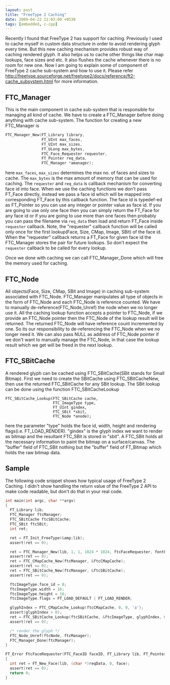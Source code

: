 ```yaml
---
layout: post
title: "FreeType 2 Caching"
date: 2009-04-22 22:03:00 +0530
tags: [embedded, c-cpp]
---
```


Recently I found that FreeType 2 has support for caching. Previously I used to cache myself in custom data structure in order to avoid rendering glyph every time. But this new caching mechanism provides robust way of caching rendered glyph. It also helps us to cache other things like char map lookups, face sizes and etc. It also flushes the cache whenever there is no room for new one. Now I am going to explain some of component of FreeType 2 cache sub-system and how to use it. Please refer http://freetype.sourceforge.net/freetype2/docs/reference/ft2-cache_subsystem.html for more information.

## FTC_Manager

This is the main component in cache sub-system that is responsible for managing all kind of cache. We have to create a FTC_Manager before doing anything with cache sub-system. The function for creating a new FTC_Manager is
```c
FTC_Manager_New(FT_Library library,
                FT_UInt max_faces,
                FT_UInt max_sizes,
                FT_ULong max_bytes,
                FTC_Face_Requester requester,
                FT_Pointer req_data,
                FTC_Manager *amanager);
```
here `max_faces`, `max_sizes` determines the max no. of faces and sizes to cache. The `max_bytes` is the max amount of memory that can be used for caching. The `requester` and `req_data` is callback mechanism for converting face id into face. When we use the caching functions we don't pass FT_Face directly, instead we pass a face id which will be mapped into corresponding FT_Face by this callback function. The face id is typedef-ed as FT_Pointer so you can use any integer or pointer value as face id. If you are going to use only one face then you can simply return the FT_Face for any face id or if you are going to use more than one faces then probably you can pass the filename via `req_data` then load and return FT_Face inside `requester` callback. Note, the "requester" callback function will be called only once for the first lookup(Face, Size, CMap, Image, SBit) of the face id. When the "requester" callback returns a FT_Face for given face id the FTC_Manager stores the pair for future lookups. So don't expect the `requester` callback to be called for every lookup.

Once we done with caching we can call FTC_Manager_Done which will free the memory used for caching.

## FTC_Node

All objects(Face, Size, CMap, SBit and Image) in caching sub-system associated with FTC_Node. FTC_Manager manipulates all type of objects in the form of FTC_Node and each FTC_Node is reference counted. We have to manually de-reference(FTC_Node_Unref) the node when we no longer use it. All the caching lookup function accepts a pointer to FTC_Node, if we provide an FTC_Node pointer then the FTC_Node of the lookup result will be returned. The returned FTC_Node will have reference count incremented by one. So its our responsibility to de-referencing the FTC_Node when we no longer need it. We can also pass NULL as address of FTC_Node pointer if we don't want to manually manage the FTC_Node, in that case the lookup result which we get will be freed in the next lookup.

## FTC_SBitCache

A rendered glyph can be cached using FTC_SBitCache(SBit stands for Small Bitmap). First we need to create the SBitCache using FTC_SBitCacheNew, then use the returned FTC_SBitCache for any SBit lookup. The SBit lookup can be done using the function FTC_SBitCacheLookup

```
FTC_SBitCache_Lookup(FTC_SBitCache cache,
                     FTC_ImageType type,
                     FT_UInt gindex,
                     FTC_SBit *sbit,
                     FTC_Node *anode);
```
here the parameter "type" holds the face id, width, height and rendering flags(i.e. FT_LOAD_RENDER). "gindex" is the glyph index we want to render as bitmap and the resultant FTC_SBit is stored in "sbit". A FTC_SBit holds all the necessary information to paint the bitmap on a surface/canvas. The "buffer" field of FTC_SBit nothing but the "buffer" field of FT_Bitmap which holds the raw bitmap data.
## Sample
The following code snippet shows how typical usage of FreeType 2 Caching. I didn't show handling the return value of the FreeType 2 API to make code readable, but don't do that in your real code.
```c
int main(int argc, char **argv)
{
  FT_Library lib;
  FTC_Manager ftcManager;
  FTC_SBitCache ftcSBitCache;
  FTC_SBit ftcSBit;
  int ret;

  ret = FT_Init_FreeType(&amp;lib);
  assert(ret == 0);

  ret = FTC_Manager_New(lib, 1, 1, 1024 * 1024, ftcFaceRequester, fontFilename, &ftcManager);
  assert(ret == 0);
  ret = FTC_CMapCache_New(ftcManager, &ftcCMapCache);
  assert(ret == 0);
  ret = FTC_SBitCache_New(ftcManager, &ftcSBitCache);
  assert(ret == 0);

  ftcImageType.face_id = 0;
  ftcImageType.width = 16;
  ftcImageType.height = 16;
  ftcImageType.flags = FT_LOAD_DEFAULT | FT_LOAD_RENDER;

  glyphIndex = FTC_CMapCache_Lookup(ftcCMapCache, 0, 0, 'a');
  assert(glyphIndex > 0);
  ret = FTC_SBitCache_Lookup(ftcSBitCache, &ftcImageType, glyphIndex, &ftcSBit, &ftcNode);
  assert(ret == 0);

  /* render the glyph */
  FTC_Node_Unref(ftcNode, ftcManager);
  FTC_Manager_Done(ftcManager);
}

FT_Error FtcFaceRequester(FTC_FaceID faceID, FT_Library lib, FT_Pointer reqData, FT_Face *face)
{
  int ret = FT_New_Face(lib, (char *)reqData, 0, face);
  assert(ret == 0);
  return 0;
}
```